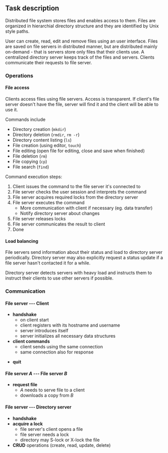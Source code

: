 <a id="desc"></a>
Task description
----------------

Distributed file system stores files and enables access to them. Files are organized in hierarchial directory structure and they are identified by Unix style paths.

User can create, read, edit and remove files using an user interface. Files are saved on file servers in distributed manner, but are distributed mainly on-demand - that is servers store only files that their clients use. A centralized directory server keeps track of the files and servers. Clients communicate their requests to file server.

### Operations

#### File access

Clients access files using file servers. Access is transparent. If client's file server doesn't have the file, server will find it and the client will be able to use it.

Commands include

- Directory creation (`mkdir`)
- Directory deletion (`rmdir`, `rm -r`)
- Directory content listing (`ls`)
- File creation (using editor, `touch`)
- File editing (open file for editing, close and save when finished)
- File deletion (`rm`)
- File copying (`cp`)
- File search (`find`)

Command execution steps:

1. Client issues the command to the file server it's connected to
2. File server checks the user session and interprets the command
3. File server acquires required locks from the directory server
4. File server executes the command
	- More communication with client if necessary (eg. data transfer)
	- Notify directory server about changes
5. File server releases locks
6. File server communicates the result to client
7. Done

#### Load balancing

File servers send information about their status and load to directory server periodically. Directory server may also explicitly request a status update if a file server hasn't contacted it for a while.

Directory server detects servers with heavy load and instructs them to instruct their clients to use other servers if possible.

### Communication

#### File server --- Client

- **handshake**
	- on client start
	- client registers with its hostname and username
	- server introduces itself
	- server initializes all necessary data structures
- **client commands**
	- client sends using the same connection
	- same connection also for response
<!--- **change server**
	- server tells client to use other server
	- directory server's load balancing decision-->
- **quit**
<!--- **status query**
	- both can send
	- keepalive messages
	- only when connection is otherwise idle-->

#### File server *A* --- File server *B*

- **request file**
	- *A* needs to serve file to a client
	- downloads a copy from *B*

#### File server --- Directory server

- **handshake**
- **acquire a lock**
	- file server's client opens a file
	- file server needs a lock
	- directory may S-lock or X-lock the file
- **CRUD** operations (create, read, update, delete)
<!--- **status information**
	- file server sends information about it's load
- **client redirect command**
	- directory server load balance instruction
	- tells file server to tell it's clients to use another server-->

